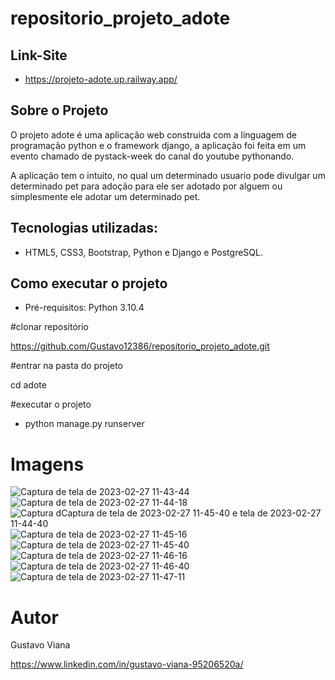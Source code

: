 # repositorio_projeto_adote

## Link-Site
- https://projeto-adote.up.railway.app/

## Sobre o Projeto
O projeto adote é uma aplicação web construida com a linguagem de programação python e o framework django, a aplicação foi feita em um evento chamado de pystack-week do canal do youtube pythonando.

A aplicação tem o intuito, no qual um determinado usuario pode divulgar um determinado pet para adoção para
ele ser adotado por alguem ou simplesmente ele adotar um determinado pet.


## Tecnologias utilizadas:
- HTML5, CSS3, Bootstrap, Python e Django e PostgreSQL.

## Como executar o projeto

- Pré-requisitos: Python 3.10.4

#clonar repositório

https://github.com/Gustavo12386/repositorio_projeto_adote.git

#entrar na pasta do projeto 

cd adote

#executar o projeto

- python manage.py runserver

# Imagens

![Captura de tela de 2023-02-27 11-43-44](https://user-images.githubusercontent.com/81700849/221596986-13c48842-75ee-4048-a0e4-3d4d4f2d551f.png)
![Captura de tela de 2023-02-27 11-44-18](https://user-images.githubusercontent.com/81700849/221597036-98c6553d-c6a5-4ea7-8b58-0c6dd57497bb.png)
![Captura d![Captura de tela de 2023-02-27 11-45-40](https://user-images.githubusercontent.com/81700849/221597128-85f93d5b-0725-4348-aecb-5c7736a2d6ec.png)
e tela de 2023-02-27 11-44-40](https://user-images.githubusercontent.com/81700849/221597061-c7057423-02bd-4bc8-9b8c-6a3ff765d797.png)
![Captura de tela de 2023-02-27 11-45-16](https://user-images.githubusercontent.com/81700849/221597084-031b9aa0-862f-4315-b908-bfd062065f84.png)
![Captura de tela de 2023-02-27 11-45-40](https://user-images.githubusercontent.com/81700849/221597514-10da2ca4-9624-4633-a6ee-5b58865c0935.png)
![Captura de tela de 2023-02-27 11-46-16](https://user-images.githubusercontent.com/81700849/221598561-d93c5e71-9630-453c-810b-574bc75a090c.png)
![Captura de tela de 2023-02-27 11-46-40](https://user-images.githubusercontent.com/81700849/221598581-63885981-ade7-4e57-a4d7-7bb4cf6bd7f0.png)
![Captura de tela de 2023-02-27 11-47-11](https://user-images.githubusercontent.com/81700849/221598596-e5d8261e-bbc4-49b8-93be-69d60b874525.png)

# Autor

Gustavo Viana 

https://www.linkedin.com/in/gustavo-viana-95206520a/


